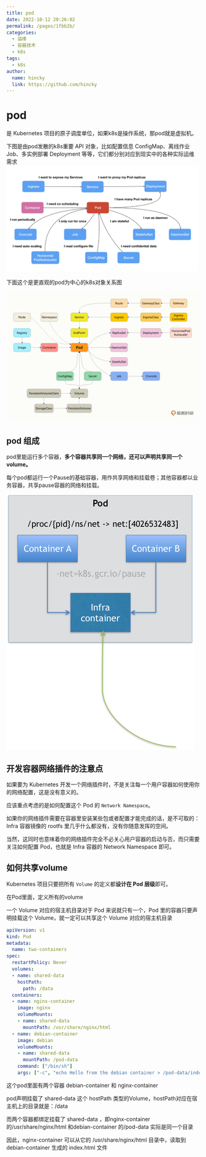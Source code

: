 ```yaml
---
title: pod
date: 2022-10-12 20:26:02
permalink: /pages/1fbb2b/
categories: 
  - 运维
  - 容器技术
  - k8s
tags: 
  - k8s
author: 
  name: hincky
  link: https://github.com/hincky
---
```

# pod

是 Kubernetes 项目的原子调度单位，如果k8s是操作系统，那pod就是虚拟机。

下图是由pod发散的k8s重要 API 对象，比如配置信息 ConfigMap、离线作业 Job、多实例部署 Deployment 等等，它们都分别对应到现实中的各种实际运维需求
![](./img/pod-map.png)

下面这个是更直观的pod为中心的k8s对象关系图

![](./img/pod-k8s-map.png)

## pod 组成

pod里能运行多个容器，**多个容器共享同一个网络，还可以声明共享同一个volume。**

每个pod都运行一个Pause的基础容器，用作共享网络和挂载卷；其他容器都以业务容器，共享pause容器的网络和挂载。

![](./img/pod-structure.png)

## 开发容器网络插件的注意点

如果要为 Kubernetes 开发一个网络插件时，不是关注每一个用户容器如何使用你的网络配置，这是没有意义的。

应该重点考虑的是如何配置这个 Pod 的 `Network Namespace`。

如果你的网络插件需要在容器里安装某些包或者配置才能完成的话，是不可取的：Infra 容器镜像的 rootfs 里几乎什么都没有，没有你随意发挥的空间。

当然，这同时也意味着你的网络插件完全不必关心用户容器的启动与否，而只需要关注如何配置 Pod，也就是 Infra 容器的 Network Namespace 即可。

## 如何共享volume

Kubernetes 项目只要把所有 `Volume` 的定义都**设计在 Pod 层级**即可。

在Pod里面，定义所有的volume

一个 Volume 对应的宿主机目录对于 Pod 来说就只有一个，Pod 里的容器只要声明挂载这个 Volume，就一定可以共享这个 Volume 对应的宿主机目录


```yaml
apiVersion: v1
kind: Pod
metadata:
  name: two-containers
spec:
  restartPolicy: Never
  volumes:
  - name: shared-data
    hostPath:      
      path: /data
  containers:
  - name: nginx-container
    image: nginx
    volumeMounts:
    - name: shared-data
      mountPath: /usr/share/nginx/html
  - name: debian-container
    image: debian
    volumeMounts:
    - name: shared-data
      mountPath: /pod-data
    command: ["/bin/sh"]
    args: ["-c", "echo Hello from the debian container > /pod-data/index.html"]
```

这个pod里面有两个容器 debian-container 和 nginx-container 

pod声明挂载了 shared-data 这个 hostPath 类型的Volume，hostPath对应在宿主机上的目录就是：/data

而两个容器都绑定挂载了 shared-data ，即nginx-container 的/usr/share/nginx/html 和debian-container 的/pod-data 实际是同一个目录

因此，nginx-container 可以从它的 /usr/share/nginx/html 目录中，读取到 debian-container 生成的 index.html 文件

